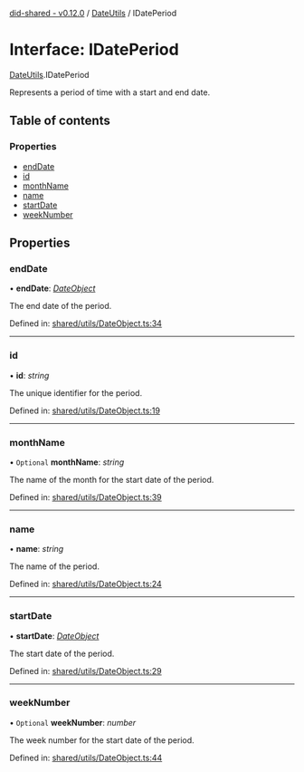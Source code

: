 [did-shared - v0.12.0](../README.md) / [DateUtils](../modules/dateutils.md) / IDatePeriod

# Interface: IDatePeriod

[DateUtils](../modules/dateutils.md).IDatePeriod

Represents a period of time with a start and end date.

## Table of contents

### Properties

- [endDate](dateutils.idateperiod.md#enddate)
- [id](dateutils.idateperiod.md#id)
- [monthName](dateutils.idateperiod.md#monthname)
- [name](dateutils.idateperiod.md#name)
- [startDate](dateutils.idateperiod.md#startdate)
- [weekNumber](dateutils.idateperiod.md#weeknumber)

## Properties

### endDate

• **endDate**: [*DateObject*](../classes/dateutils.dateobject.md)

The end date of the period.

Defined in: [shared/utils/DateObject.ts:34](https://github.com/Puzzlepart/did/blob/dev/shared/utils/DateObject.ts#L34)

___

### id

• **id**: *string*

The unique identifier for the period.

Defined in: [shared/utils/DateObject.ts:19](https://github.com/Puzzlepart/did/blob/dev/shared/utils/DateObject.ts#L19)

___

### monthName

• `Optional` **monthName**: *string*

The name of the month for the start date of the period.

Defined in: [shared/utils/DateObject.ts:39](https://github.com/Puzzlepart/did/blob/dev/shared/utils/DateObject.ts#L39)

___

### name

• **name**: *string*

The name of the period.

Defined in: [shared/utils/DateObject.ts:24](https://github.com/Puzzlepart/did/blob/dev/shared/utils/DateObject.ts#L24)

___

### startDate

• **startDate**: [*DateObject*](../classes/dateutils.dateobject.md)

The start date of the period.

Defined in: [shared/utils/DateObject.ts:29](https://github.com/Puzzlepart/did/blob/dev/shared/utils/DateObject.ts#L29)

___

### weekNumber

• `Optional` **weekNumber**: *number*

The week number for the start date of the period.

Defined in: [shared/utils/DateObject.ts:44](https://github.com/Puzzlepart/did/blob/dev/shared/utils/DateObject.ts#L44)
